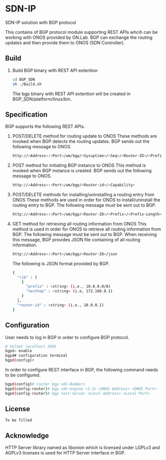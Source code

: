 SDN-IP
======

SDN-IP solution with BGP protocol

This contains of BGP protocol module supporting REST APIs whcih can be working with ONOS provided by ON.Lab. BGP can exchange the routing updates and then provide them to ONOS (SDN Controller).

## Build

1. Build BGP binary with REST API extention
   ```sh
   cd BGP_SDN
   sh ./Build.sh
   ```

   The bgp binary with REST API extention will be created in BGP_SDN/platform/linux/bin.
   
## Specification

BGP supports the following REST APIs.

1. POST/DELETE method for routing update to ONOS
   These methods are invoked when BGP detects the routing updates. BGP sends out the following message to ONOS.
   ```sh
   http://<Address>:<Port>/wm/bgp/<Sysuptime>/<Seq>/<Router-ID>/<Prefix>/<Prefix-Length>/<Nexthop>
   ```

2. POST method for initiating BGP instance to ONOS
   This method is invoked when BGP instance is created. BGP sends out the following message to ONOS.
   ```sh
   http://<Address>:<Port>/wm/bgp/<Router-id>/<Capability>
   ```

3. POST/DELETE methods for installing/uninstalling a routing entry from ONOS
   These methods are used in order for ONOS to install/uninstall the routing entry to BGP. The following message must be sent out to BGP.
   ```sh
   http://<Address>:<Port>/wm/bgp/<Router-ID>/<Prefix>/<Prefix-Length>/<Nexthop>
   ```

4. GET method for retrieving all routing information from ONOS
   This method is used in order for ONOS to retrieve all routing information from BGP. The following message must be sent out to BGP. When receiving this message, BGP provides JSON file containing of all routing information.
   ```sh
   http://<Address>:<Port>/wm/bgp/<Router-ID>/json
   ```

   The following is JSON format provided by BGP.

   ```sh
   {
     "rib" : [
       {
         "prefix" : <string> (i.e., 10.0.0.0/8)
         "nexthop" : <string> (i.e, 172.168.0.1)
       }
     ],
     "router-id" : <string> (i.e., 10.0.0.1)
   }
   ```

## Configuration

  User needs to log in BGP in order to configure BGP protocol.

  ```sh
  # telnet localhost 2605
  bgpd> enable
  bgpd# configuration terminal
  bgpd(config)#
  ```

  In order to configure REST interface in BGP, the following command needs to be configured.

  ```sh
  bgpd(config)# router bgp <AS-Number>
  bgpd(config-router)# bgp sdn-engine <1-2> <ONOS Address> <ONOS Port>
  bgpd(config-router)# bgp rest-server <Local Address> <Local Port>
  ```
  
## License
    To be filled
    
## Acknowledge
  HTTP Server library named as libonion which is licensed under LGPLv3 and AGPLv3 licenses is used for HTTP Server interface in BGP. 
  
